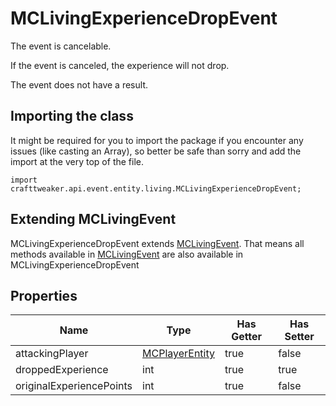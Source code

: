 # MCLivingExperienceDropEvent



The event is cancelable.

If the event is canceled, the experience will not drop.

The event does not have a result.



## Importing the class

It might be required for you to import the package if you encounter any issues (like casting an Array), so better be safe than sorry and add the import at the very top of the file.
```zenscript
import crafttweaker.api.event.entity.living.MCLivingExperienceDropEvent;
```


## Extending MCLivingEvent

MCLivingExperienceDropEvent extends [MCLivingEvent](/vanilla/api/event/entity/MCLivingEvent). That means all methods available in [MCLivingEvent](/vanilla/api/event/entity/MCLivingEvent) are also available in MCLivingExperienceDropEvent

## Properties

| Name | Type | Has Getter | Has Setter |
|------|------|------------|------------|
| attackingPlayer | [MCPlayerEntity](/vanilla/api/entity/MCPlayerEntity) | true | false |
| droppedExperience | int | true | true |
| originalExperiencePoints | int | true | false |

